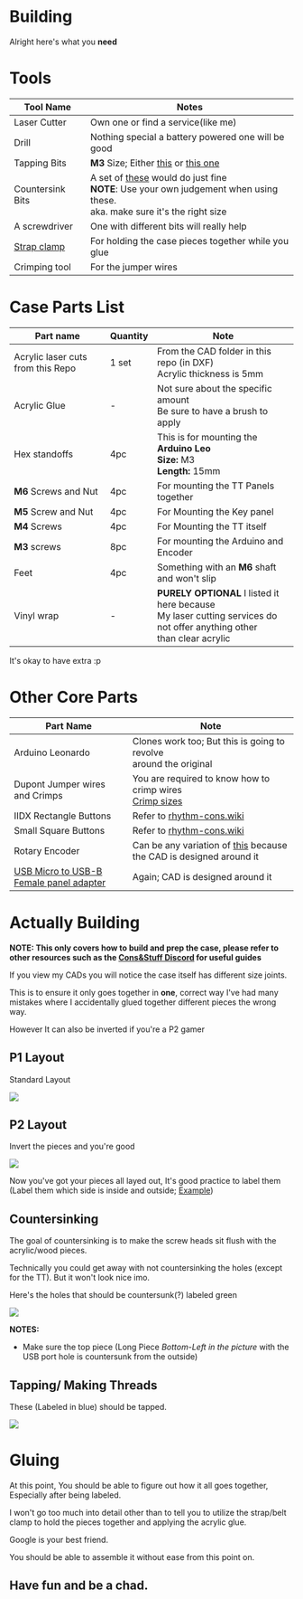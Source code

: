 # Building

Alright here's what you **need**

# Tools

| Tool Name | Notes |
|---|---|
| Laser Cutter | Own one or find a service(like me) |
| Drill | Nothing special a battery powered one will be good |
| Tapping Bits | **M3** Size; Either [this](https://github.com/Infecta/iidx-controller/blob/main/build-guide/resources/tapping-var1.jpg) or [this one](https://github.com/Infecta/iidx-controller/blob/main/build-guide/resources/tapping-var-2.jpg)
| Countersink Bits | A set of [these](https://github.com/Infecta/iidx-controller/blob/main/build-guide/resources/countersink.png) would do just fine<br>**NOTE**: Use your own judgement when using these.<br>aka. make sure it's the right size |
| A screwdriver | One with different bits will really help |
| [Strap clamp](https://www.amazon.com/Bessey-VAS-23-2K-Vario-Angle/dp/B00NO6XHZC/ref=zg_bs_553168_sccl_1/141-0972143-9302916?psc=1) | For holding the case pieces together while you glue
| Crimping tool | For the jumper wires |

# Case Parts List

| Part name | Quantity | Note |
|---|---|---|
|Acrylic laser cuts from this Repo| 1 set | From the CAD folder in this repo (in DXF)<br>Acrylic thickness is 5mm
| Acrylic Glue | - | Not sure about the specific amount<br>Be sure to have a brush to apply
| Hex standoffs | 4pc | This is for mounting the **Arduino Leo**<br>**Size:** M3<br>**Length:** 15mm
| **M6** Screws and Nut | 4pc | For mounting the TT Panels together |
| **M5** Screw and Nut | 4pc | For Mounting the Key panel |
| **M4** Screws | 4pc | For Mounting the TT itself
| **M3** screws | 8pc | For mounting the Arduino and Encoder |
| Feet | 4pc | Something with an **M6** shaft and won't slip |
| Vinyl wrap | - | **PURELY OPTIONAL** I listed it here because<br>My laser cutting services do not offer anything other<br>than clear acrylic |

It's okay to have extra :p

# Other Core Parts

| Part Name | Note |
| --- | --- |
| Arduino Leonardo | Clones work too; But this is going to revolve<br>around the original |
| Dupont Jumper wires and Crimps | You are required to know how to crimp wires<br> [Crimp sizes](https://i.imgur.com/QQwPejp.jpeg)|
| IIDX Rectangle Buttons | Refer to [rhythm-cons.wiki](https://rhythm-cons.wiki/w/Buttons#50x33_mm_Rectangle)
| Small Square Buttons | Refer to [rhythm-cons.wiki](https://rhythm-cons.wiki/w/Buttons#33x33_mm_Square)
| Rotary Encoder | Can be any variation of [this](https://www.amazon.com/Taiss-Incremental-Encoder-Voltage-Warranty%EF%BC%89600P/dp/B07MX1SYXB/ref=sr_1_3?crid=10MVORI8D55RN&keywords=encoder&qid=1668608560&sprefix=encoder+%2Caps%2C506&sr=8-3) because the CAD is designed around it|
| [USB Micro to USB-B Female panel adapter](https://www.amazon.com/CERRXIAN-Female-Extension-Charge-Screws/dp/B07G4XYJ5W/ref=sr_1_4?keywords=usb+micro+to+usb+b+female&qid=1668608795&sprefix=usb+micro+to+usb+b+fe%2Caps%2C417&sr=8-4) | Again; CAD is designed around it

# Actually Building

**NOTE: This only covers how to build and prep the case, please refer to other resources such as the [Cons&Stuff Discord](https://discord.com/invite/fknwz8s) for useful guides**

If you view my CADs you will notice the case itself has different size joints.

This is to ensure it only goes together in **one**, correct way
I've had many mistakes where I accidentally glued together different pieces the wrong way.

However It can also be inverted if you're a P2 gamer

## P1 Layout
Standard Layout

![](https://cdn.discordapp.com/attachments/832618563226304582/1043033475730657310/image.png)

## P2 Layout
Invert the pieces and you're good

![](https://cdn.discordapp.com/attachments/832618563226304582/1043030898410520676/image.png)

Now you've got your pieces all layed out, It's good practice to label them<br>(Label them which side is inside and outside; [Example](https://cdn.discordapp.com/attachments/832618563226304582/1043543022857633802/Labels.jpg))

## Countersinking

The goal of countersinking is to make the screw heads sit flush with the acrylic/wood pieces.

Technically you could get away with not countersinking the holes (except for the TT). But it won't look nice imo.

Here's the holes that should be countersunk(?) labeled green

![](https://cdn.discordapp.com/attachments/832618563226304582/1043545538026549278/Countersink.jpg)

**NOTES:**
- Make sure the top piece (Long Piece *Bottom-Left in the picture* with the USB port hole is countersunk from the outside)

## Tapping/ Making Threads

These (Labeled in blue) should be tapped.

![](https://cdn.discordapp.com/attachments/832618563226304582/1043547726035562576/image.png)

# Gluing

At this point, You should be able to figure out how it all goes together, Especially after being labeled.

I won't go too much into detail other than to tell you to utilize the strap/belt clamp to hold the pieces together and applying the acrylic glue.

Google is your best friend.

You should be able to assemble it without ease from this point on.

## Have fun and be a chad.